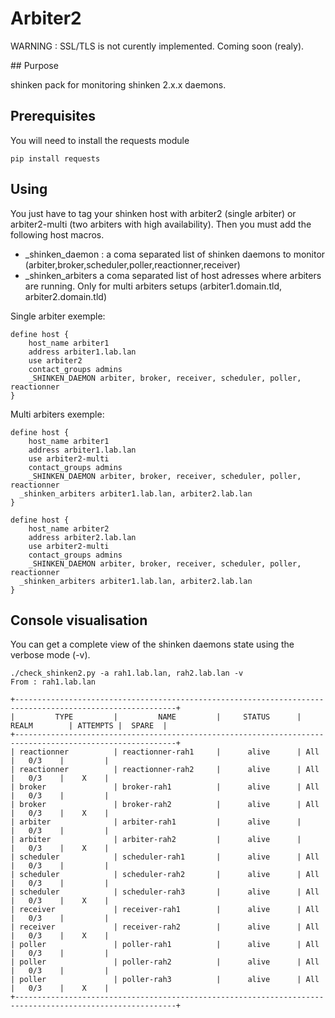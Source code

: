 # Arbiter2

WARNING : SSL/TLS is not curently implemented. Coming soon (realy).

## Purpose

shinken pack for monitoring shinken 2.x.x daemons.

## Prerequisites

You will need to install the requests module

```
pip install requests
```

## Using

You just have to tag your shinken host with arbiter2 (single arbiter) or arbiter2-multi (two arbiters with high availability). Then you must add the following host macros. 

- _shinken_daemon : a coma separated list of shinken daemons to monitor (arbiter,broker,scheduler,poller,reactionner,receiver)
- _shinken_arbiters a coma separated list of host adresses where arbiters are running. Only for multi arbiters setups (arbiter1.domain.tld, arbiter2.domain.tld)

Single arbiter exemple:

```
define host {
    host_name arbiter1
    address arbiter1.lab.lan
    use arbiter2
    contact_groups admins
    _SHINKEN_DAEMON arbiter, broker, receiver, scheduler, poller, reactionner
}
```

Multi arbiters exemple:

```
define host {
    host_name arbiter1
    address arbiter1.lab.lan
    use arbiter2-multi
    contact_groups admins
    _SHINKEN_DAEMON arbiter, broker, receiver, scheduler, poller, reactionner
  _shinken_arbiters arbiter1.lab.lan, arbiter2.lab.lan
}

define host {
    host_name arbiter2
    address arbiter2.lab.lan
    use arbiter2-multi
    contact_groups admins
    _SHINKEN_DAEMON arbiter, broker, receiver, scheduler, poller, reactionner
  _shinken_arbiters arbiter1.lab.lan, arbiter2.lab.lan
}
```

## Console visualisation

You can get a complete view of the shinken daemons state using the verbose mode (-v). 

```
./check_shinken2.py -a rah1.lab.lan, rah2.lab.lan -v
From : rah1.lab.lan

+----------------------------------------------------------------------------------------------------------+
|         TYPE         |         NAME         |     STATUS      |        REALM        | ATTEMPTS |  SPARE  |
+----------------------------------------------------------------------------------------------------------+
| reactionner          | reactionner-rah1     |      alive      | All                 |   0/3    |         |
| reactionner          | reactionner-rah2     |      alive      | All                 |   0/3    |    X    |
| broker               | broker-rah1          |      alive      | All                 |   0/3    |         |
| broker               | broker-rah2          |      alive      | All                 |   0/3    |    X    |
| arbiter              | arbiter-rah1         |      alive      |                     |   0/3    |         |
| arbiter              | arbiter-rah2         |      alive      |                     |   0/3    |    X    |
| scheduler            | scheduler-rah1       |      alive      | All                 |   0/3    |         |
| scheduler            | scheduler-rah2       |      alive      | All                 |   0/3    |         |
| scheduler            | scheduler-rah3       |      alive      | All                 |   0/3    |    X    |
| receiver             | receiver-rah1        |      alive      | All                 |   0/3    |         |
| receiver             | receiver-rah2        |      alive      | All                 |   0/3    |    X    |
| poller               | poller-rah1          |      alive      | All                 |   0/3    |         |
| poller               | poller-rah2          |      alive      | All                 |   0/3    |         |
| poller               | poller-rah3          |      alive      | All                 |   0/3    |    X    |
+----------------------------------------------------------------------------------------------------------+

```

